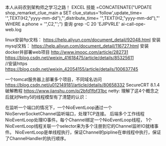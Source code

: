 本人从码农到架构师之学习之路！
EXCEL 技能
=CONCATENATE("UPDATE shop_remarket_clue_main a SET clue_status='follow',update_time= '",TEXT(H2,"yyyy-mm-dd"),"',distribute_time= '",TEXT(H2,"yyyy-mm-dd"),"' WHERE a.phone = '",C2,"';")
查询
grep -C 20 'EJIPVRLE' ai-call-ope-web.log

linux安装ftp文档：
https://help.aliyun.com/document_detail/92048.html
安装mysql文档：
https://help.aliyun.com/document_detail/116727.html
安装docker并部署web项目
http://www.imooc.com/article/282731
https://blog.csdn.net/weixin_41618475/article/details/85325611  
//安装https
https://blog.csdn.net/weixin_42054155/article/details/100637745


一个tomcat服务器上部署多个项目，不同域名访问
https://blog.csdn.net/u012149181/article/details/80658332
SecureCRT 8.1.4 破解教程
https://www.jianshu.com/p/2bfd1fbf31bc
netty:
理解了这4个概念之后就对Netty5的线程模型有了清楚的认识：

在监听一个端口的情况下，一个NioEventLoop通过一个NioServerSocketChannel监听端口，处理TCP连接。
后端多个工作线程NioEventLoop处理IO事件。每个Channel绑定一个NioEventLoop线程，
1个NioEventLoop线程关联一个selector来为多个注册到它的Channel监听IO就绪事件。
NioEventLoop是单线程执行，保证Channel的pipline在单线程中执行，保证了ChannelHandler的执行顺序。

